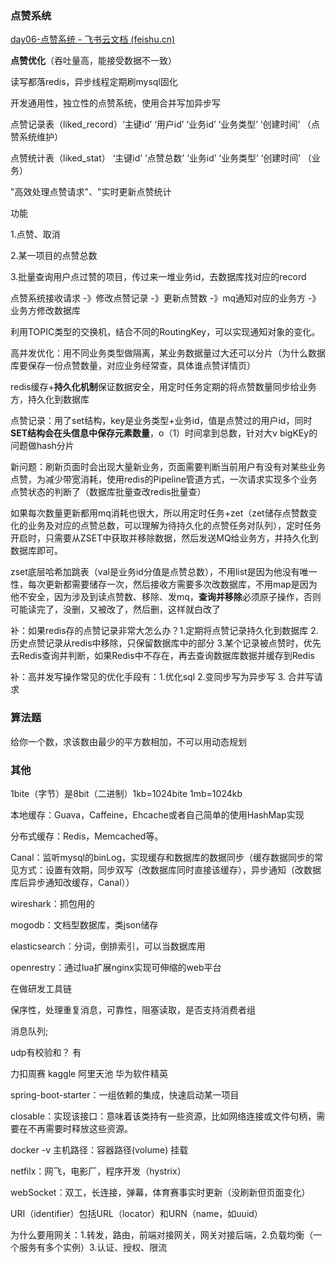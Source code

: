 ### 点赞系统

[day06-点赞系统 - 飞书云文档 (feishu.cn)](https://b11et3un53m.feishu.cn/wiki/wikcnYCUX9L5acU0mSpVHT4gPBg)

**点赞优化**（吞吐量高，能接受数据不一致）

读写都落redis，异步线程定期刷mysql固化

开发通用性，独立性的点赞系统，使用合并写加异步写

点赞记录表（liked_record）‘主键id’ ‘用户id’ ‘业务id’ ‘业务类型’ ‘创建时间’ （点赞系统维护）

点赞统计表（liked_stat） ‘主键id’ ‘点赞总数’ ‘业务id’ ‘业务类型’ ‘创建时间’	（业务）

 "高效处理点赞请求"、"实时更新点赞统计

功能

1.点赞、取消

2.某一项目的点赞总数

3.批量查询用户点过赞的项目，传过来一堆业务id，去数据库找对应的record



点赞系统接收请求 -》修改点赞记录 -》更新点赞数 -》mq通知对应的业务方 -》 业务方修改数据库

利用TOPIC类型的交换机，结合不同的RoutingKey，可以实现通知对象的变化。

高并发优化：用不同业务类型做隔离，某业务数据量过大还可以分片（为什么数据库要保存一份点赞数量，对应业务经常查，具体谁点赞详情页）

redis缓存+**持久化机制**保证数据安全，用定时任务定期的将点赞数量同步给业务方，持久化到数据库

点赞记录：用了set结构，key是业务类型+业务id，值是点赞过的用户id，同时**SET结构会在头信息中保存元素数量**，o（1）时间拿到总数，针对大v bigKEy的问题做hash分片

新问题：刷新页面时会出现大量新业务，页面需要判断当前用户有没有对某些业务点赞，为减少带宽消耗，使用redis的Pipeline管道方式，一次请求实现多个业务点赞状态的判断了（数据库批量查改redis批量查）

如果每次数量更新都用mq消耗也很大，所以用定时任务+zet（zet储存点赞数变化的业务及对应的点赞总数，可以理解为待持久化的点赞任务对队列），定时任务开启时，只需要从ZSET中获取并移除数据，然后发送MQ给业务方，并持久化到数据库即可。

zset底层哈希加跳表（val是业务id分值是点赞总数），不用list是因为他没有唯一性，每次更新都需要储存一次，然后接收方需要多次改数据库，不用map是因为他不安全，因为涉及到读点赞数、移除、发mq，**查询并移除**必须原子操作，否则可能读完了，没删，又被改了，然后删，这样就白改了

补：如果redis存的点赞记录非常大怎么办？1.定期将点赞记录持久化到数据库 2.历史点赞记录从redis中移除，只保留数据库中的部分 3.某个记录被点赞时，优先去Redis查询并判断，如果Redis中不存在，再去查询数据库数据并缓存到Redis

补：高并发写操作常见的优化手段有：1.优化sql 2.变同步写为异步写 3. 合并写请求



### 算法题


给你一个数，求该数由最少的平方数相加，不可以用动态规划

### 其他

1bite（字节）是8bit（二进制）1kb=1024bite 1mb=1024kb

本地缓存：Guava，Caffeine，Ehcache或者自己简单的使用HashMap实现

分布式缓存：Redis，Memcached等。

Canal：监听mysql的binLog，实现缓存和数据库的数据同步（缓存数据同步的常见方式：设置有效期，同步双写（改数据库同时直接该缓存），异步通知（改数据库后异步通知改缓存，Canal））

wireshark：抓包用的

mogodb：文档型数据库，类json储存

elasticsearch：分词，倒排索引，可以当数据库用

openrestry：通过lua扩展nginx实现可伸缩的web平台

在做研发工具链				

保序性，处理重复消息，可靠性，阻塞读取，是否支持消费者组

消息队列;

udp有校验和？ 有



力扣周赛
kaggle
阿里天池
华为软件精英



spring-boot-starter：一组依赖的集成，快速启动某一项目

closable：实现该接口：意味着该类持有一些资源，比如网络连接或文件句柄，需要在不再需要时释放这些资源。

docker -v 主机路径：容器路径(volume) 挂载

netfilx：网飞，电影厂，程序开发（hystrix）

webSocket：双工，长连接，弹幕，体育赛事实时更新（没刷新但页面变化）

URI（identifier）包括URL（locator）和URN（name，如uuid）

为什么要用网关：1.转发，路由，前端对接网关，网关对接后端，2.负载均衡（一个服务有多个实例）3.认证、授权、限流









